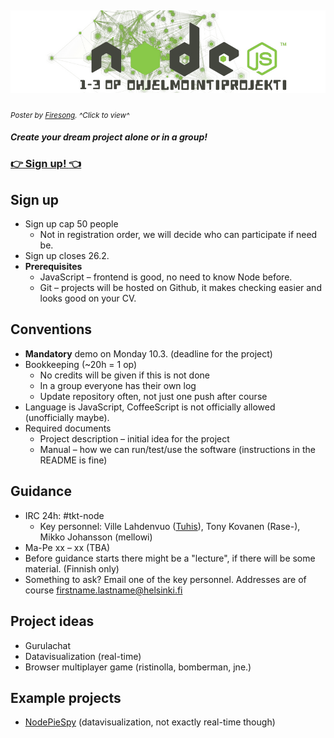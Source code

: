 [![kurssiesite](./media/header.png)](./media/kurssiesite.jpg)
-----------------------
<sub>*Poster by [Firesong](http://tulilaulu.net/). ^Click to view^*</sub>
#### *Create your dream project alone or in a group!*

### [:point_right: Sign up! :point_left:](https://ilmo.cs.helsinki.fi/ilmo/Yk?kk=582380&lk=K&lv=2014&tp=K&knro=1&kieli=E&toiminta=Luentokurssit)

## Sign up
 * Sign up cap 50 people
   * Not in registration order, we will decide who can participate if need be.
 * Sign up closes 26.2.
 * **Prerequisites**
   * JavaScript – frontend is good, no need to know Node before.
   * Git – projects will be hosted on Github, it makes checking easier and looks good on your CV.

## Conventions
 * **Mandatory** demo on Monday 10.3. (deadline for the project)
 * Bookkeeping (~20h = 1 op)
   * No credits will be given if this is not done
   * In a group everyone has their own log
   * Update repository often, not just one push after course
 * Language is JavaScript, CoffeeScript is not officially allowed (unofficially maybe).
 * Required documents
   * Project description – initial idea for the project
   * Manual – how we can run/test/use the software (instructions in the README is fine)

## Guidance
 * IRC 24h: #tkt-node
   * Key personnel: Ville Lahdenvuo ([Tuhis](http://tuhoojabotti.com/)), Tony Kovanen (Rase-), Mikko Johansson (mellowi)
 * Ma-Pe xx – xx (TBA)
 * Before guidance starts there might be a "lecture", if there will be some material. (Finnish only)
 * Something to ask? Email one of the key personnel. Addresses are of course firstname.lastname@helsinki.fi

## Project ideas
 * Gurulachat
 * Datavisualization (real-time)
 * Browser multiplayer game (ristinolla, bomberman, jne.)

## Example projects
 * [NodePieSpy](https://github.com/tuhoojabotti/NodePieSpy) (datavisualization, not exactly real-time though)
